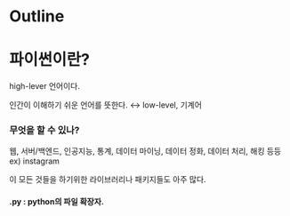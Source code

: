 # Outline

# 파이썬이란?

high-lever 언어이다.

인간이 이해하기 쉬운 언어를 뜻한다. ↔ low-level, 기계어

### 무엇을 할 수 있나?

웹, 서버/백엔드, 인공지능, 통계, 데이터 마이닝, 데이터 정화, 데이터 처리, 해킹 등등  ex) instagram

이 모든 것들을 하기위한 라이브러리나 패키지들도 아주 많다.

#### .py : python의 파일 확장자.
